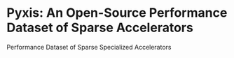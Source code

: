 # Pyxis: An Open-Source Performance Dataset of Sparse Accelerators

Performance Dataset of Sparse Specialized Accelerators
